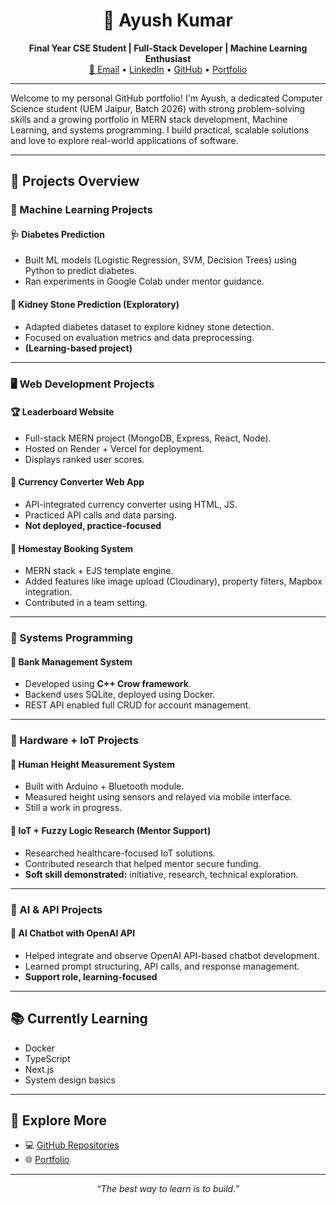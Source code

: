 <h1 align="center">👋 Ayush Kumar</h1>
<p align="center">
  <b>Final Year CSE Student | Full-Stack Developer | Machine Learning Enthusiast</b><br>
  <a href="mailto:ayushshaw022@gmail.com">📧 Email</a> •
  <a href="https://www.linkedin.com/in/ayush-kumar-01173a205/">LinkedIn</a> •
  <a href="https://github.com/Ayushkumar022">GitHub</a> •
  <a href="https://ayushkumar022.github.io">Portfolio</a>
</p>

---

Welcome to my personal GitHub portfolio! I'm Ayush, a dedicated Computer Science student (UEM Jaipur, Batch 2026) with strong problem-solving skills and a growing portfolio in MERN stack development, Machine Learning, and systems programming. I build practical, scalable solutions and love to explore real-world applications of software.

---

## 🚀 Projects Overview

### 🧠 Machine Learning Projects

#### 🩺 Diabetes Prediction
- Built ML models (Logistic Regression, SVM, Decision Trees) using Python to predict diabetes.
- Ran experiments in Google Colab under mentor guidance.

#### 🧪 Kidney Stone Prediction (Exploratory)
- Adapted diabetes dataset to explore kidney stone detection.
- Focused on evaluation metrics and data preprocessing.
- **(Learning-based project)**

---

### 🖥️ Web Development Projects

#### 🏆 Leaderboard Website
- Full-stack MERN project (MongoDB, Express, React, Node).
- Hosted on Render + Vercel for deployment.
- Displays ranked user scores.

#### 💱 Currency Converter Web App
- API-integrated currency converter using HTML, JS.
- Practiced API calls and data parsing.
- **Not deployed, practice-focused**

#### 🏡 Homestay Booking System
- MERN stack + EJS template engine.
- Added features like image upload (Cloudinary), property filters, Mapbox integration.
- Contributed in a team setting.

---

### 🧰 Systems Programming

#### 🏦 Bank Management System
- Developed using **C++ Crow framework**.
- Backend uses SQLite, deployed using Docker.
- REST API enabled full CRUD for account management.

---

### 🔧 Hardware + IoT Projects

#### 📏 Human Height Measurement System
- Built with Arduino + Bluetooth module.
- Measured height using sensors and relayed via mobile interface.
- Still a work in progress.

#### 🔬 IoT + Fuzzy Logic Research (Mentor Support)
- Researched healthcare-focused IoT solutions.
- Contributed research that helped mentor secure funding.
- **Soft skill demonstrated:** initiative, research, technical exploration.

---

### 🤖 AI & API Projects

#### 🧠 AI Chatbot with OpenAI API
- Helped integrate and observe OpenAI API-based chatbot development.
- Learned prompt structuring, API calls, and response management.
- **Support role, learning-focused**

---

## 📚 Currently Learning

- Docker
- TypeScript
- Next.js
- System design basics

---

## 📂 Explore More

- 💻 [GitHub Repositories](https://github.com/Ayushkumar022)
- 🌐 [Portfolio](https://ayushkumar022.github.io)

---

<p align="center">
  <i>“The best way to learn is to build.”</i>
</p>
